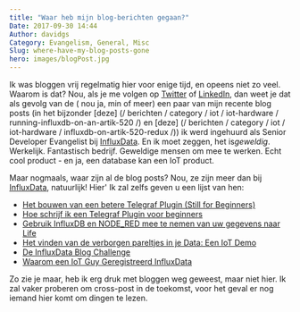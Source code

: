 ```yaml
---
title: "Waar heb mijn blog-berichten gegaan?"
Date: 2017-09-30 14:44
Author: davidgs
Category: Evangelism, General, Misc
Slug: where-have-my-blog-posts-gone
hero: images/blogPost.jpg
---
```


Ik was bloggen vrij regelmatig hier voor enige tijd, en opeens niet zo veel. Waarom is dat? Nou, als je me volgen op [Twitter](https://twitter.com/davidgsIoT) of [LinkedIn](https://linkedin.com/in/davidgsimmons), dan weet je dat als gevolg van de ( nou ja, min of meer) een paar van mijn recente blog posts (in het bijzonder [deze] (/ berichten / category / iot / iot-hardware / running-influxdb-on-an-artik-520 /) en [deze] (/ berichten / category / iot / iot-hardware / influxdb-on-artik-520-redux /)) ik werd ingehuurd als Senior Developer Evangelist bij [InfluxData](/posts/category/iot/iot-hardware/running-influxdb-on-an-artik-520/). En ik moet zeggen, het is*geweldig*. Werkelijk. Fantastisch bedrijf. Geweldige mensen om mee te werken. Echt cool product - en ja, een database kan een IoT product.

Maar nogmaals, waar zijn al de blog posts? Nou, ze zijn meer dan bij [InfluxData](https://influxdata.com/blog), natuurlijk! Hier' Ik zal zelfs geven u een lijst van hen:

- [Het bouwen van een betere Telegraf Plugin (Still for Beginners)](https://www.influxdata.com/blog/building-better-telegraf-plugin/)
- [Hoe schrijf ik een Telegraf Plugin voor beginners](https://www.influxdata.com/blog/how-to-write-telegraf-plugin-beginners/)
- [Gebruik InfluxDB en NODE_RED mee te nemen van uw gegevens naar Life](https://www.influxdata.com/blog/bring-your-data-to-life/)
- [Het vinden van de verborgen pareltjes in je Data: Een IoT Demo](https://www.influxdata.com/blog/building-iot-time-series-demo/)
- [De InfluxData Blog Challenge](https://www.influxdata.com/blog/influxdata-blog-challenge/)
- [Waarom een IoT Guy Geregistreerd InfluxData](https://www.influxdata.com/blog/iot-guy-joined-influxdata/)

Zo zie je maar, heb ik erg druk met bloggen weg geweest, maar niet hier. Ik zal vaker proberen om cross-post in de toekomst, voor het geval er nog iemand hier komt om dingen te lezen.​
